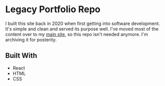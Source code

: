 # Legacy Portfolio Repo

I built this site back in 2020 when first getting into software development. It's simple and clean and served its purpose well. I've moved most of the content over to my [main site](https://camdecoster.github.io/), so this repo isn't needed anymore. I'm archiving it for posterity.

## Built With
- React
- HTML
- CSS
